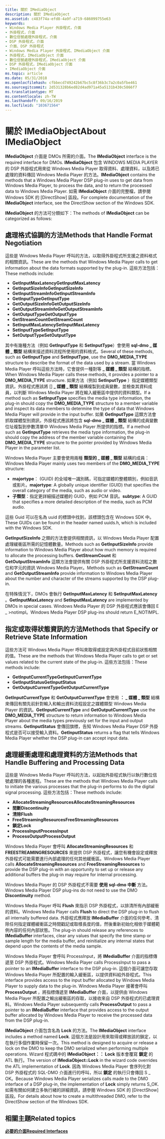 ```yaml
---
title: 關於 IMediaObject
description: 關於 IMediaObject
ms.assetid: c483f74a-efd8-4a9f-a719-686099755e63
keywords:
- Windows Media Player 外掛程式，介面
- 外掛程式，介面
- 數位信號處理外掛程式，介面
- DSP 外掛程式，介面
- 介面、DSP 外掛程式
- Windows Media Player 外掛程式、IMediaObject 介面
- 外掛程式，IMediaObject 介面
- 數位信號處理外掛程式，IMediaObject 介面
- DSP 外掛程式，IMediaObject 介面
- IMediaObject 介面
ms.topic: article
ms.date: 05/31/2018
ms.openlocfilehash: cfbbecd749242b67bc5c8f36b3c7a2c0a5fbe461
ms.sourcegitcommit: 2d531328b6ed82d4ad971a45a5131b430c5866f7
ms.translationtype: MT
ms.contentlocale: zh-TW
ms.lasthandoff: 09/16/2019
ms.locfileid: "103671564"
---
```

# <a name="about-imediaobject"></a><span data-ttu-id="8dc0a-113">關於 IMediaObject</span><span class="sxs-lookup"><span data-stu-id="8dc0a-113">About IMediaObject</span></span>

<span data-ttu-id="8dc0a-114">**IMediaObject** 介面是 DMOs 所需的介面。</span><span class="sxs-lookup"><span data-stu-id="8dc0a-114">The **IMediaObject** interface is the required interface for DMOs.</span></span> <span data-ttu-id="8dc0a-115">**IMediaObject** 包含 WINDOWS MEDIA PLAYER 的 DSP 外掛程式用來從 Windows Media Player 取得資料、處理資料，以及將已處理的資料傳回 Windows Media Player 的方法。</span><span class="sxs-lookup"><span data-stu-id="8dc0a-115">**IMediaObject** contains the methods that a Windows Media Player DSP plug-in uses to get data from Windows Media Player, to process the data, and to return the processed data to Windows Media Player.</span></span> <span data-ttu-id="8dc0a-116">如需 **IMediaObject** 介面的完整檔，請參閱 Windows SDK 的 [DirectShow] 區段。</span><span class="sxs-lookup"><span data-stu-id="8dc0a-116">For complete documentation of the **IMediaObject** interface, see the DirectShow section of the Windows SDK.</span></span>

<span data-ttu-id="8dc0a-117">**IMediaObject** 的方法可分類如下：</span><span class="sxs-lookup"><span data-stu-id="8dc0a-117">The methods of **IMediaObject** can be categorized as follows:</span></span>

## <a name="methods-that-handle-format-negotiation"></a><span data-ttu-id="8dc0a-118">處理格式協調的方法</span><span class="sxs-lookup"><span data-stu-id="8dc0a-118">Methods that Handle Format Negotiation</span></span>

<span data-ttu-id="8dc0a-119">這些是 Windows Media Player 呼叫的方法，以取得外掛程式所支援之資料格式的相關資訊。</span><span class="sxs-lookup"><span data-stu-id="8dc0a-119">These are the methods that Windows Media Player calls to get information about the data formats supported by the plug-in.</span></span> <span data-ttu-id="8dc0a-120">這些方法包括：</span><span class="sxs-lookup"><span data-stu-id="8dc0a-120">These methods include:</span></span>

-   <span data-ttu-id="8dc0a-121">**GetInputMaxLatency**</span><span class="sxs-lookup"><span data-stu-id="8dc0a-121">**GetInputMaxLatency**</span></span>
-   <span data-ttu-id="8dc0a-122">**GetInputSizeInfo**</span><span class="sxs-lookup"><span data-stu-id="8dc0a-122">**GetInputSizeInfo**</span></span>
-   <span data-ttu-id="8dc0a-123">**GetInputStreamInfo**</span><span class="sxs-lookup"><span data-stu-id="8dc0a-123">**GetInputStreamInfo**</span></span>
-   <span data-ttu-id="8dc0a-124">**GetInputType**</span><span class="sxs-lookup"><span data-stu-id="8dc0a-124">**GetInputType**</span></span>
-   <span data-ttu-id="8dc0a-125">**GetOutputSizeInfo**</span><span class="sxs-lookup"><span data-stu-id="8dc0a-125">**GetOutputSizeInfo**</span></span>
-   <span data-ttu-id="8dc0a-126">**GetOutputStreamInfo**</span><span class="sxs-lookup"><span data-stu-id="8dc0a-126">**GetOutputStreamInfo**</span></span>
-   <span data-ttu-id="8dc0a-127">**GetOutputType**</span><span class="sxs-lookup"><span data-stu-id="8dc0a-127">**GetOutputType**</span></span>
-   <span data-ttu-id="8dc0a-128">**GetStreamCount**</span><span class="sxs-lookup"><span data-stu-id="8dc0a-128">**GetStreamCount**</span></span>
-   <span data-ttu-id="8dc0a-129">**SetInputMaxLatency**</span><span class="sxs-lookup"><span data-stu-id="8dc0a-129">**SetInputMaxLatency**</span></span>
-   <span data-ttu-id="8dc0a-130">**SetInputType**</span><span class="sxs-lookup"><span data-stu-id="8dc0a-130">**SetInputType**</span></span>
-   <span data-ttu-id="8dc0a-131">**SetOutputType**</span><span class="sxs-lookup"><span data-stu-id="8dc0a-131">**SetOutputType**</span></span>

<span data-ttu-id="8dc0a-132">其中有幾種方法（例如 **GetInputType** 和 **SetInputType**）會使用 **sql-dmo \_ 媒體 \_ 類型** 結構來描述資料流程所使用的資料格式。</span><span class="sxs-lookup"><span data-stu-id="8dc0a-132">Several of these methods, such as **GetInputType** and **SetInputType**, use the **DMO\_MEDIA\_TYPE** structure to describe the format of the data used by a stream.</span></span> <span data-ttu-id="8dc0a-133">當 Windows Media Player 呼叫這些方法時，它會提供一種對等 **\_ 媒體 \_ 類型** 結構的指標。</span><span class="sxs-lookup"><span data-stu-id="8dc0a-133">When Windows Media Player calls these methods, it provides a pointer to a **DMO\_MEDIA\_TYPE** structure.</span></span> <span data-ttu-id="8dc0a-134">如果方法（例如 **SetInputType** ）指定媒體類型資訊，外掛程式應該將 [] **\_ 媒體 \_ 類型** 結構複製到成員變數，並檢查其資料成員，以判斷 Windows Media Player 將在輸入緩衝區中提供的資料類型。</span><span class="sxs-lookup"><span data-stu-id="8dc0a-134">If a method such as **SetInputType** specifies the media type information, the plug-in should copy the **DMO\_MEDIA\_TYPE** structure to a member variable and inspect its data members to determine the type of data that Windows Media Player will provide in the input buffer.</span></span> <span data-ttu-id="8dc0a-135">如果 **GetInputType** 這類方法會抓取媒體型別資訊，外掛程式應該將包含 **sql-dmo \_ 媒體 \_ 類型** 結構的成員變數位址複製到參數清單中 Windows Media Player 所提供的指標。</span><span class="sxs-lookup"><span data-stu-id="8dc0a-135">If a method such as **GetInputType** retrieves the media type information, the plug-in should copy the address of the member variable containing the **DMO\_MEDIA\_TYPE** structure to the pointer provided by Windows Media Player in the parameter list.</span></span>

<span data-ttu-id="8dc0a-136">Windows Media Player 主要會使用兩種 **類型的 \_ 媒體 \_ 類型** 結構的成員：</span><span class="sxs-lookup"><span data-stu-id="8dc0a-136">Windows Media Player mainly uses two members of the **DMO\_MEDIA\_TYPE** structure:</span></span>

-   <span data-ttu-id="8dc0a-137">**majortype**： (GUID) 的全域唯一識別碼，可指定媒體的整體類別，例如音訊或影片。</span><span class="sxs-lookup"><span data-stu-id="8dc0a-137">**majortype**: A globally unique identifier (GUID) that specifies the overall category of the media, such as audio or video.</span></span>
-   <span data-ttu-id="8dc0a-138">**子類型**：指定更詳細描述媒體的 GUID，例如 PCM 音訊。</span><span class="sxs-lookup"><span data-stu-id="8dc0a-138">**subtype**: A GUID that specifies a more detailed description of the media, such as PCM audio.</span></span>

<span data-ttu-id="8dc0a-139">這些 Guid 可以在名為 uuid 的標頭中找到，該標頭包含在 Windows SDK 中。</span><span class="sxs-lookup"><span data-stu-id="8dc0a-139">These GUIDs can be found in the header named uuids.h, which is included with the Windows SDK.</span></span>

<span data-ttu-id="8dc0a-140">**GetInputSizeInfo** 之類的方法會提供相關資訊，以 Windows Media Player 配置處理緩衝區所需的記憶體數量。</span><span class="sxs-lookup"><span data-stu-id="8dc0a-140">Methods such as **GetInputSizeInfo** provide information to Windows Media Player about how much memory is required to allocate the processing buffers.</span></span> <span data-ttu-id="8dc0a-141">**GetStreamCount** 和 **GetOutputStreamInfo** 這類方法會提供有關 DSP 外掛程式所支援資料流程之數位和字元的資訊 Windows Media Player。</span><span class="sxs-lookup"><span data-stu-id="8dc0a-141">Methods such as **GetStreamCount** and **GetOutputStreamInfo** provide information to Windows Media Player about the number and character of the streams supported by the DSP plug-in.</span></span>

<span data-ttu-id="8dc0a-142">在特殊情況下，DMOs 會執行 **GetInputMaxLatency** 和 **SetInputMaxLatency** 。</span><span class="sxs-lookup"><span data-stu-id="8dc0a-142">**GetInputMaxLatency** and **SetInputMaxLatency** are implemented by DMOs in special cases.</span></span> <span data-ttu-id="8dc0a-143">Windows Media Player 的 DSP 外掛程式應該會傳回 E \_ >notimpl。</span><span class="sxs-lookup"><span data-stu-id="8dc0a-143">Windows Media Player DSP plug-ins should return E\_NOTIMPL.</span></span>

## <a name="methods-that-specify-or-retrieve-state-information"></a><span data-ttu-id="8dc0a-144">指定或取得狀態資訊的方法</span><span class="sxs-lookup"><span data-stu-id="8dc0a-144">Methods that Specify or Retrieve State Information</span></span>

<span data-ttu-id="8dc0a-145">這些方法可 Windows Media Player 呼叫來取得或設定與外掛程式目前狀態相關的值。</span><span class="sxs-lookup"><span data-stu-id="8dc0a-145">These are the methods that Windows Media Player calls to get or set values related to the current state of the plug-in.</span></span> <span data-ttu-id="8dc0a-146">這些方法包括：</span><span class="sxs-lookup"><span data-stu-id="8dc0a-146">These methods include:</span></span>

-   <span data-ttu-id="8dc0a-147">**GetInputCurrentType**</span><span class="sxs-lookup"><span data-stu-id="8dc0a-147">**GetInputCurrentType**</span></span>
-   <span data-ttu-id="8dc0a-148">**GetInputStatus**</span><span class="sxs-lookup"><span data-stu-id="8dc0a-148">**GetInputStatus**</span></span>
-   <span data-ttu-id="8dc0a-149">**GetOutputCurrentType**</span><span class="sxs-lookup"><span data-stu-id="8dc0a-149">**GetOutputCurrentType**</span></span>

<span data-ttu-id="8dc0a-150">**GetInputCurrentType** 和 **GetOutputCurrentType** 會使用 **： \_ 媒體 \_ 類型** 結構來傳回有關先前針對輸入和輸出資料流程設定之媒體類型 Windows Media Player 的資訊。</span><span class="sxs-lookup"><span data-stu-id="8dc0a-150">**GetInputCurrentType** and **GetOutputCurrentType** use the **DMO\_MEDIA\_TYPE** structure to return information to Windows Media Player about the media types previously set for the input and output streams.</span></span> <span data-ttu-id="8dc0a-151">**GetInputStatus** 會傳回旗標，告知 Windows Media Player DSP 外掛程式是否可以接受輸入資料。</span><span class="sxs-lookup"><span data-stu-id="8dc0a-151">**GetInputStatus** returns a flag that tells Windows Media Player whether the DSP plug-in can accept input data.</span></span>

## <a name="methods-that-handle-buffering-and-processing-data"></a><span data-ttu-id="8dc0a-152">處理緩衝處理和處理資料的方法</span><span class="sxs-lookup"><span data-stu-id="8dc0a-152">Methods that Handle Buffering and Processing Data</span></span>

<span data-ttu-id="8dc0a-153">這些是 Windows Media Player 呼叫的方法，以起始外掛程式執行以執行數位信號處理的各種進程。</span><span class="sxs-lookup"><span data-stu-id="8dc0a-153">These are the methods that Windows Media Player calls to initiate the various processes that the plug-in performs to do the digital signal processing.</span></span> <span data-ttu-id="8dc0a-154">這些方法包括：</span><span class="sxs-lookup"><span data-stu-id="8dc0a-154">These methods include:</span></span>

-   <span data-ttu-id="8dc0a-155">**AllocateStreamingResources**</span><span class="sxs-lookup"><span data-stu-id="8dc0a-155">**AllocateStreamingResources**</span></span>
-   <span data-ttu-id="8dc0a-156">**間斷**</span><span class="sxs-lookup"><span data-stu-id="8dc0a-156">**Discontinuity**</span></span>
-   <span data-ttu-id="8dc0a-157">**清除**</span><span class="sxs-lookup"><span data-stu-id="8dc0a-157">**Flush**</span></span>
-   <span data-ttu-id="8dc0a-158">**FreeStreamingResources**</span><span class="sxs-lookup"><span data-stu-id="8dc0a-158">**FreeStreamingResources**</span></span>
-   <span data-ttu-id="8dc0a-159">**鎖定**</span><span class="sxs-lookup"><span data-stu-id="8dc0a-159">**Lock**</span></span>
-   <span data-ttu-id="8dc0a-160">**ProcessInput**</span><span class="sxs-lookup"><span data-stu-id="8dc0a-160">**ProcessInput**</span></span>
-   <span data-ttu-id="8dc0a-161">**ProcessOutput**</span><span class="sxs-lookup"><span data-stu-id="8dc0a-161">**ProcessOutput**</span></span>

<span data-ttu-id="8dc0a-162">Windows Media Player 會呼叫 **AllocateStreamingResources** 和 **FREESTREAMINGRESOURCES** 來提供 DSP 外掛程式，讓您有機會設定或釋放外掛程式可能需要進行內部處理的任何其他緩衝區。</span><span class="sxs-lookup"><span data-stu-id="8dc0a-162">Windows Media Player calls **AllocateStreamingResources** and **FreeStreamingResources** to provide the DSP plug-in with an opportunity to set up or release any additional buffers the plug-in may require for internal processing.</span></span>

<span data-ttu-id="8dc0a-163">Windows Media Player 的 DSP 外掛程式不需要 **使用 sql-dmo 中斷** 方法。</span><span class="sxs-lookup"><span data-stu-id="8dc0a-163">Windows Media Player DSP plug-ins do not need to use the DMO **Discontinuity** method.</span></span>

<span data-ttu-id="8dc0a-164">Windows Media Player 呼叫 **Flush** 來指示 DSP 外掛程式，以排清所有內部緩衝的資料。</span><span class="sxs-lookup"><span data-stu-id="8dc0a-164">Windows Media Player calls **Flush** to direct the DSP plug-in to flush all internally buffered data.</span></span> <span data-ttu-id="8dc0a-165">外掛程式應釋放 **IMediaBuffer** 介面的任何參考、清除任何指定媒體緩衝區之時間戳記或取樣長度的值，然後重新初始化相依于媒體範例內容的任何內部狀態。</span><span class="sxs-lookup"><span data-stu-id="8dc0a-165">The plug-in should release any references to **IMediaBuffer** interfaces, clear any values that specify the time stamp or sample length for the media buffer, and reinitialize any internal states that depend upon the contents of the media sample.</span></span>

<span data-ttu-id="8dc0a-166">Windows Media Player 會呼叫 ProcessInput，將 **IMediaBuffer** 介面的指標傳遞至 DSP 外掛程式。</span><span class="sxs-lookup"><span data-stu-id="8dc0a-166">Windows Media Player calls ProcessInput to pass a pointer to an **IMediaBuffer** interface to the DSP plug-in.</span></span> <span data-ttu-id="8dc0a-167">這個介面可讓您存取 Windows Media Player 所配置的輸入緩衝區，以提供資料給外掛程式。</span><span class="sxs-lookup"><span data-stu-id="8dc0a-167">This interface provides access to the input buffer allocated by Windows Media Player to supply data to the plug-in.</span></span> <span data-ttu-id="8dc0a-168">Windows Media Player 接著會呼叫 **ProcessOutput** ，將指標傳遞至 **IMediaBuffer** 介面，以提供由 Windows Media Player 所配置之輸出緩衝區的存取，以接收來自 DSP 外掛程式的已處理資料。</span><span class="sxs-lookup"><span data-stu-id="8dc0a-168">Windows Media Player subsequently calls **ProcessOutput** to pass a pointer to an **IMediaBuffer** interface that provides access to the output buffer allocated by Windows Media Player to receive the processed data from the DSP plug-in.</span></span>

<span data-ttu-id="8dc0a-169">**IMediaObject** 介面包含名為 **Lock** 的方法。</span><span class="sxs-lookup"><span data-stu-id="8dc0a-169">The **IMediaObject** interface includes a method named **Lock**.</span></span> <span data-ttu-id="8dc0a-170">這個方法是設計用來取得或釋放該的鎖定，以在執行多個作業時保留一次。</span><span class="sxs-lookup"><span data-stu-id="8dc0a-170">This method is designed to acquire or release a lock on the DMO to keep the DMO serialized when performing multiple operations.</span></span> <span data-ttu-id="8dc0a-171">Wizard 程式碼中的 **IMediaObject：： Lock** 版本會覆寫 **鎖定** 的 ATL 執行。</span><span class="sxs-lookup"><span data-stu-id="8dc0a-171">The version of **IMediaObject::Lock** in the wizard code overrides the ATL implementation of **Lock**.</span></span> <span data-ttu-id="8dc0a-172">因為 Windows Media Player 會序列化對 DSP 外掛程式的 SQL-DMO 介面進行的呼叫，所以 **鎖定** 的執行只會傳回 S \_ OK。</span><span class="sxs-lookup"><span data-stu-id="8dc0a-172">Because Windows Media Player serializes calls made to the DMO interface of a DSP plug-in, the implementation of **Lock** simply returns S\_OK.</span></span> <span data-ttu-id="8dc0a-173">如需有關如何建立多執行緒的詳細資訊，請參閱 Windows SDK 的 [DirectShow] 區段。</span><span class="sxs-lookup"><span data-stu-id="8dc0a-173">For details about how to create a multithreaded DMO, refer to the DirectShow section of the Windows SDK.</span></span>

## <a name="related-topics"></a><span data-ttu-id="8dc0a-174">相關主題</span><span class="sxs-lookup"><span data-stu-id="8dc0a-174">Related topics</span></span>

<dl> <dt>

[<span data-ttu-id="8dc0a-175">**必要的介面**</span><span class="sxs-lookup"><span data-stu-id="8dc0a-175">**Required Interfaces**</span></span>](required-interfaces.md)
</dt> </dl>

 

 




